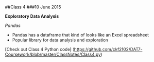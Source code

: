 ##Class 4
###10 June 2015

**Exploratory Data Analysis**

*Pandas*

- Pandas has a dataframe that kind of looks like an Excel spreadsheet
- Popular library for data analysis and exploration

[Check out Class 4 Python code] (https://github.com/ckf2102/DAT7-Coursework/blob/master/ClassNotes/Class4.py)